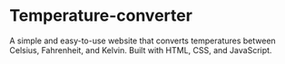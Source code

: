 # Temperature-converter
A simple and easy-to-use website that converts temperatures between Celsius, Fahrenheit, and Kelvin. Built with HTML, CSS, and JavaScript. 
